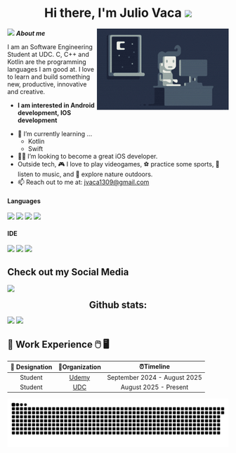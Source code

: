 <h1 align="center">Hi there, I'm Julio Vaca <img src="https://media.giphy.com/media/hvRJCLFzcasrR4ia7z/giphy.gif" width="35"></h1>
<img align="right" width=300px alt="Unicorn" src="https://raw.githubusercontent.com/AVS1508/AVS1508/master/assets/Night-Coding.gif" margin= "10px"/>

<img src="https://media.giphy.com/media/ObNTw8Uzwy6KQ/giphy.gif" padding= "10px" width="30px">&nbsp;***About me***

I am an Software Engineering Student at UDC. C, C++ and Kotlin are the programming languages I am good at. I love to learn and build something new, productive, innovative and creative.
* **I am interested in Android development, IOS development**
- 🌱 I’m currently learning ...
  - Kotlin
  - Swift
- 📱 I’m looking to become a great iOS developer.
- Outside tech, 🎮 I love to play videogames, ⚽ practice some sports, 🎵 listen to music, and 🌴 explore nature outdoors.
- 📫 Reach out to me at: <a href="jvaca1309@gmail.com">jvaca1309@gmail.com</a>

<h4> Languages </h4>
<span> 
  <img src="https://img.shields.io/badge/kotlin-%237F52FF.svg?style=for-the-badge&logo=kotlin&logoColor=white">
  <img src="https://img.shields.io/badge/c++-%2300599C.svg?style=for-the-badge&logo=c%2B%2B&logoColor=white">
  <img src="https://img.shields.io/badge/c%23-%23239120.svg?style=for-the-badge&logo=csharp&logoColor=white">
  <img src="https://img.shields.io/badge/swift-FF991C.svg?style=for-the-badge&logo=swift&logoColor=white">
</span>

<h4> IDE </h4>
<span>
<img src="https://img.shields.io/badge/Android_Studio-3DDC84?style=for-the-badge&logo=android-studio&logoColor=white">
<img src="https://img.shields.io/badge/Visual_Studio_Code-0078D4?style=for-the-badge&logo=visual%20studio%20code&logoColor=white">
<img src="https://img.shields.io/badge/XCode-FF991C?style=for-the-badge&logo=xcode&logoColor=white">

## Check out my Social Media
<a href="https://www.instagram.com/juliovacag/"><img src="https://img.shields.io/badge/Instagram-%23E4405F.svg?style=for-the-badge&logo=Instagram&logoColor=white"></a>


<h2 align="center" style="margin: 5px 10px;">Github stats:</h2> 

[![](https://github-readme-stats.vercel.app/api?username=Dev-Vaca&show_icons=true&theme=tokyonight&hide_border=true&locale=en)](https://github.com/Dev-Vaca)
[![](https://github-readme-streak-stats.herokuapp.com/?user=Dev-Vaca&theme=material-palenight)](https://github.com/Dev-Vaca)
</div>

## 🚀 **Work Experience** :computer_mouse: :desktop_computer: 

| 💼 Designation |  🏢Organization | ⏰Timeline  |
| :-: | :-: | :-: |
| Student | [Udemy](https://www.udemy.com/course/desarrollo-de-apps-para-android-con-jetpack-compose-y-kotlin/?couponCode=KEEPLEARNING) | September 2024 - August 2025 |
| Student | [UDC](https://www.udemy.com/course/desarrollo-de-apps-para-android-con-jetpack-compose-y-kotlin/?couponCode=KEEPLEARNING) |  August 2025 - Present |
</h4>  
  
![𝙶𝚒𝚝𝚑𝚞𝚋 𝙲𝚘𝚗𝚝𝚛𝚒𝚋𝚞𝚝𝚒𝚘𝚗 𝙶𝚛𝚊𝚙𝚑](https://github.com/GovindSingh9447/GovindSingh9447/blob/main/github-contribution-grid-snake.svg)
